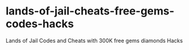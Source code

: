 # lands-of-jail-cheats-free-gems-codes-hacks
Lands of Jail Codes and Cheats with 300K free gems diamonds Hacks
